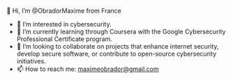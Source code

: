 👋 Hi, I’m @ObradorMaxime from France
- 👀 I’m interested in cybersecurity.
- 🌱 I’m currently learning through Coursera with the Google Cybersecurity Professional Certificate program.
- 💞️ I’m looking to collaborate on projects that enhance internet security, develop secure software, or contribute to open-source cybersecurity initiatives.
- 📫 How to reach me: maximeobrador@gmail.com
